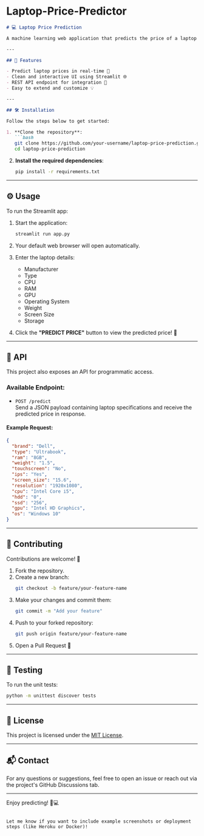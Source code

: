 # Laptop-Price-Predictor
```markdown
# 💻 Laptop Price Prediction

A machine learning web application that predicts the price of a laptop based on various specifications like brand, processor, RAM, storage, and more. Built with ❤️ using Streamlit and Scikit-Learn.

---

## 🚀 Features

- Predict laptop prices in real-time 🧠
- Clean and interactive UI using Streamlit 🌐
- REST API endpoint for integration 🔗
- Easy to extend and customize 💡

---

## 🛠️ Installation

Follow the steps below to get started:

1. **Clone the repository**:
   ```bash
   git clone https://github.com/your-username/laptop-price-prediction.git
   cd laptop-price-prediction
   ```

2. **Install the required dependencies**:
   ```bash
   pip install -r requirements.txt
   ```

---

## ⚙️ Usage

To run the Streamlit app:

1. Start the application:
   ```bash
   streamlit run app.py
   ```

2. Your default web browser will open automatically.

3. Enter the laptop details:
   - Manufacturer
   - Type
   - CPU
   - RAM
   - GPU
   - Operating System
   - Weight
   - Screen Size
   - Storage

4. Click the **"PREDICT PRICE"** button to view the predicted price! 💸

---

## 🧪 API

This project also exposes an API for programmatic access.

### Available Endpoint:

- `POST /predict`  
  Send a JSON payload containing laptop specifications and receive the predicted price in response.

#### Example Request:
```json
{
  "brand": "Dell",
  "type": "Ultrabook",
  "ram": "8GB",
  "weight": "1.5",
  "touchscreen": "No",
  "ips": "Yes",
  "screen_size": "15.6",
  "resolution": "1920x1080",
  "cpu": "Intel Core i5",
  "hdd": "0",
  "ssd": "256",
  "gpu": "Intel HD Graphics",
  "os": "Windows 10"
}
```

---

## 🤝 Contributing

Contributions are welcome! 🎉

1. Fork the repository.
2. Create a new branch:
   ```bash
   git checkout -b feature/your-feature-name
   ```
3. Make your changes and commit them:
   ```bash
   git commit -m "Add your feature"
   ```
4. Push to your forked repository:
   ```bash
   git push origin feature/your-feature-name
   ```
5. Open a Pull Request 🚀

---

## 🧪 Testing

To run the unit tests:

```bash
python -m unittest discover tests
```

---

## 📄 License

This project is licensed under the [MIT License](LICENSE).

---

## 📬 Contact

For any questions or suggestions, feel free to open an issue or reach out via the project's GitHub Discussions tab.

---

Enjoy predicting! 🔮💻
```

Let me know if you want to include example screenshots or deployment steps (like Heroku or Docker)!
